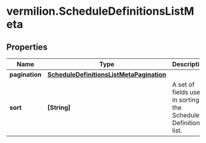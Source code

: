 # vermilion.ScheduleDefinitionsListMeta

## Properties

Name | Type | Description | Notes
------------ | ------------- | ------------- | -------------
**pagination** | [**ScheduleDefinitionsListMetaPagination**](ScheduleDefinitionsListMetaPagination.md) |  | [optional] 
**sort** | **[String]** | A set of fields used in sorting the Schedule Definition list. | [optional] 


